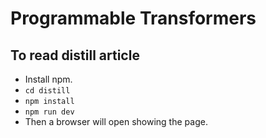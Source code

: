 # Programmable Transformers

## To read distill article
- Install npm.
- `cd distill`
- `npm install`
- `npm run dev`
- Then a browser will open showing the page.